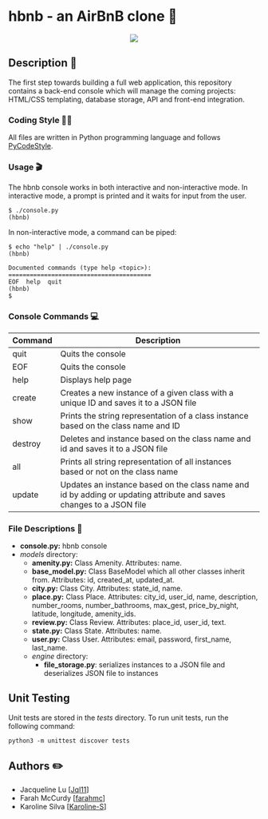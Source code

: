 # hbnb - an AirBnB clone :city_sunrise:

<p align="center" width="70%">
    <img src="https://github.com/farahmc/holbertonschool-AirBnB_clone/blob/main/hbnb.png">
</p>

## Description :speech_balloon:

The first step towards building a full web application, this repository contains a back-end console which will manage the coming projects: HTML/CSS templating, database storage, API and front-end integration.

### Coding Style :technologist:
All files are written in Python programming language and follows [PyCodeStyle](https://pypi.org/project/pycodestyle/).

### Usage :clapper:
The hbnb console works in both interactive and non-interactive mode. In interactive mode, a prompt is printed and it waits for input from the user.
```
$ ./console.py
(hbnb)
```
In non-interactive mode, a command can be piped:
```
$ echo "help" | ./console.py
(hbnb)

Documented commands (type help <topic>):
========================================
EOF  help  quit
(hbnb) 
$
```

### Console Commands :computer:
| Command | Description |
| -------| ----------- |
| quit | Quits the console |
|EOF | Quits the console |
| help | Displays help page |
| create <class> | Creates a new instance of a given class with a unique ID and saves it to a JSON file |
| show <class> <id> | Prints the string representation of a class instance based on the class name and ID|
| destroy <class> <id> | Deletes and instance based on the class name and id and saves it to a JSON file |
| all | Prints all string representation of all instances based or not on the class name |
| update | Updates an instance based on the class name and id by adding or updating attribute and saves changes to a JSON file |

### File Descriptions :floppy_disk:
- **console.py:** hbnb console
- *models* directory:
  - **amenity.py:** Class Amenity. Attributes: name.
  - **base_model.py:** Class BaseModel which all other classes inherit from. Attributes: id, created_at, updated_at.
  - **city.py:** Class City. Attributes: state_id, name.
  - **place.py:** Class Place. Attributes: city_id, user_id, name, description, number_rooms, number_bathrooms, max_gest, price_by_night, latitude, longitude, amenity_ids.
  - **review.py:** Class Review. Attributes: place_id, user_id, text.
  -  **state.py:** Class State. Attributes: name.
  - **user.py:** Class User. Attributes: email, password, first_name, last_name.
  - *engine* directory:
    - **file_storage.py**: serializes instances to a JSON file and deserializes JSON file to instances
  
 ## Unit Testing
 Unit tests are stored in the *tests* directory. To run unit tests, run the following command:
 ```
 python3 -m unittest discover tests
 ```
  
 ## Authors :pencil2:
- Jacqueline Lu [[Jql11](https://github.com/Jql11)]
- Farah McCurdy [[farahmc](https://github.com/farahmc)]
- Karoline Silva [[Karoline-S](https://github.com/Karoline-S)]
